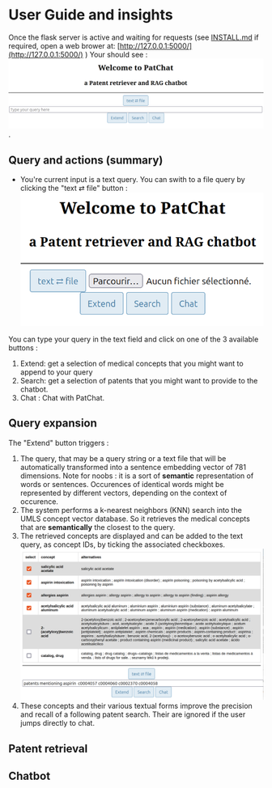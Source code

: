 # User Guide and insights
Once the flask server is active and waiting for requests (see [INSTALL.md](./INSTALL.md) if required, open a web brower at:
[http://127.0.0.1:5000/](http://127.0.0.1:5000/)
)
Your should see :
![Welcome page](images/Welcome.png).

## Query and actions (summary)
- You're current input is a text query. You can swith to a file query by clicking the "text ⇄ file" button :
![Input a file](images/InputFile.png)

You can type your query in the text field and click on one of the 3 available buttons :
1. Extend: get a selection of medical concepts that you might want to append to your query
2. Search: get a selection of patents that you might want to provide to the chatbot.
3. Chat : Chat with PatChat. 

## Query expansion

The "Extend" button triggers :
1. The query, that may be a query string or a text file that will be automatically transformed into a sentence embedding vector of 781 dimensions. Note for noobs : it is a sort of __semantic__ representation of words or sentences. Occurences of identical words might be represented by different vectors, depending on the context of occurence. 
2. The system performs a k-nearest neighbors (KNN) search into the UMLS concept vector database. So it retrieves the medical concepts that are __semantically__ the closest to the query.
3. The retrieved concepts are displayed and can be added to the text query, as concept IDs, by ticking the associated checkboxes. 
![Query Expansion](images/ConceptSearch.png)
4. These concepts and their various textual forms improve the precision and recall of a following patent search. Their are ignored if the user jumps directly to chat.

## Patent retrieval

## Chatbot
